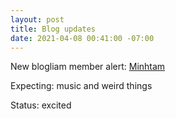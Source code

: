 ```yaml
---
layout: post
title: Blog updates
date: 2021-04-08 00:41:00 -07:00
---
```


New blogliam member alert: [Minhtam](https://mi.blogliam.com/)

Expecting: music and weird things

Status: excited